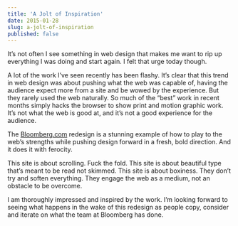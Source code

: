 ```yaml
---
title: 'A Jolt of Inspiration'
date: 2015-01-28
slug: a-jolt-of-inspiration
published: false
---
```


It’s not often I see something in web design that makes me want to rip up everything I was doing and start again. I felt that urge today though.

A lot of the work I’ve seen recently has been flashy. It’s clear that this trend in web design was about pushing what the web was capable of, having the audience expect more from a site and be wowed by the experience. But they rarely used the web naturally. So much of the “best” work in recent months simply hacks the browser to show print and motion graphic work. It’s not what the web is good at, and it’s not a good experience for the audience.

The [Bloomberg.com](http://bloomberg.com/) redesign is a stunning example of how to play to the web’s strengths while pushing design forward in a fresh, bold direction. And it does it with ferocity.

This site is about scrolling. Fuck the fold. This site is about beautiful type that’s meant to be read not skimmed. This site is about boxiness. They don’t try and soften everything. They engage the web as a medium, not an obstacle to be overcome.

I am thoroughly impressed and inspired by the work. I’m looking forward to seeing what happens in the wake of this redesign as people copy, consider and iterate on what the team at Bloomberg has done.
